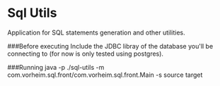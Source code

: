 Sql Utils
===============

Application for SQL statements generation and other utilities.

###Before executing
Include the JDBC libray of the database you'll be connecting to (for now is only tested using postgres).

###Running
java -p ./sql-utils -m com.vorheim.sql.front/com.vorheim.sql.front.Main -s source target